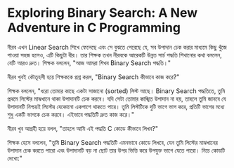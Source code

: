 # Exploring Binary Search: A New Adventure in C Programming

নীরব এখন Linear Search শিখে ফেলেছে এবং সে বুঝতে পেরেছে যে, সব উপাদান চেক করার মাধ্যমে কিছু খুঁজে পাওয়া সহজ হলেও, এটি কিছুটা ধীর। তার শিক্ষক তখন নীরবকে আরেকটি উন্নত সার্চ পদ্ধতি শিখানোর কথা বললেন, যেটি আরও দ্রুত। শিক্ষক বললেন, "আজ আমরা শিখব Binary Search পদ্ধতি।"

নীরব খুবই কৌতূহলী হয়ে শিক্ষককে প্রশ্ন করল, "Binary Search কীভাবে কাজ করে?"

শিক্ষক বললেন, "ধরো তোমার কাছে একটা সাজানো (sorted) লিস্ট আছে। Binary Search পদ্ধতিতে, তুমি প্রথমে লিস্টের মাঝখানে থাকা উপাদানটি চেক করবে। যদি সেটা তোমার কাঙ্খিত উপাদান না হয়, তাহলে তুমি জানবে যে উপাদানটি নিশ্চয়ই লিস্টের যেকোনো একপাশে থাকতে পারে। তুমি লিস্টটিকে দুটি ভাগে ভাগ করে, প্রতিটি ভাগের মধ্যে শুধু একটি ভাগকে চেক করবে। এইভাবে পদ্ধতিটি দ্রুত কাজ করে।"

নীরব খুব আগ্রহী হয়ে বলল, "তাহলে আমি এই পদ্ধতি C কোডে কীভাবে লিখব?"

শিক্ষক হেসে বললেন, "তুমি Binary Search পদ্ধতিটি এমনভাবে কোডে লিখবে, যেন তুমি লিস্টের মাঝখানের উপাদান চেক করতে পারো এবং উপাদানটি বড় না ছোট তার উপর ভিত্তি করে উপযুক্ত ভাগে যেতে পারো। নিচে কোডটি দেখো:"
